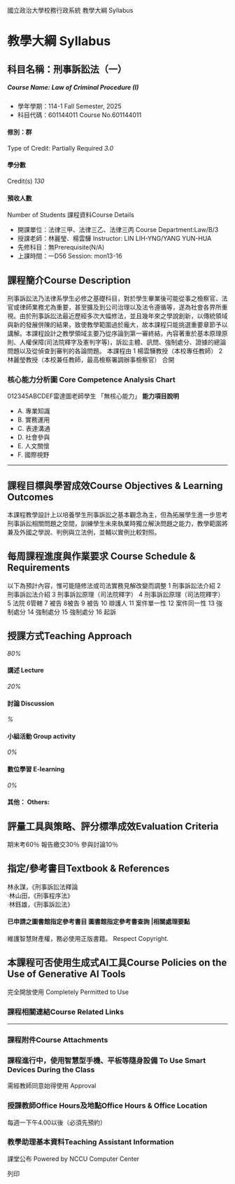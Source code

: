 國立政治大學校務行政系統 教學大綱 Syllabus
# 教學大綱 Syllabus
##  科目名稱：刑事訴訟法（一）
#####  Course Name: Law of Criminal Procedure (I)
  * 學年學期：114-1 Fall Semester, 2025 
  * 科目代碼：601144011 Course No.601144011


#### 修別：群
Type of Credit: Partially Required 
_3.0_
#### 學分數
Credit(s)
_130_
#### 預收人數
Number of Students
課程資料Course Details
  * 開課單位：法律三甲、法律三乙、法律三丙 Course Department:Law/B/3 
  * 授課老師：林麗瑩、楊雲驊 Instructor: LIN LIH-YNG/YANG YUN-HUA 
  * 先修科目：無Prerequisite(N/A)
  * 上課時間：一D56 Session: mon13-16


##  課程簡介Course Description
刑事訴訟法乃法律系學生必修之基礎科目，對於學生畢業後可能從事之檢察官、法官或律師業務尤為重要，甚至擴及到公司治理以及法令遵循等，遂為社會各界所重視。由於刑事訴訟法最近歷經多次大幅修法，並且幾年來之學說創新，以傳統領域與新的發展併陳的結果，致使教學範圍過於龐大，故本課程只能挑選重要章節予以講解。本課程設計之教學領域主要乃從序論到第一審終結，內容著重於基本原理原則、人權保障(司法院釋字及憲判字等)，訴訟主體、訊問、強制處分、證據的總論問題以及從偵查到審判的各論問題。 
本課程由
1 楊雲驊教授（本校專任教師）
2 林麗瑩教授（本校兼任教師，最高檢察署調辦事檢察官）
合開
###  核心能力分析圖 Core Competence Analysis Chart
012345ABCDEF雷達圖老師學生
「無核心能力」 
**能力項目說明**
  * A. 專業知識
  * B. 實務運用
  * C. 表達溝通
  * D. 社會參與
  * E. 人文關懷
  * F. 國際視野


* * *
##  課程目標與學習成效Course Objectives & Learning Outcomes 
本課程教學設計上以培養學生刑事訴訟之基本觀念為主，但為拓展學生進一步思考刑事訴訟相關問題之空間，訓練學生未來執業時獨立解決問題之能力，教學範圍將兼及外國之學說、判例與立法例，並輔以實例比較對照。 
##  每周課程進度與作業要求 Course Schedule & Requirements
以下為預計內容，惟可能隨修法或司法實務見解改變而調整
1 刑事訴訟法介紹
2 刑事訴訟法介紹
3 刑事訴訟原理（司法院釋字）
4 刑事訴訟原理（司法院釋字）
5 法院
6管轄
7 被告
8被告
9 被告
10 辯護人
11 案件單一性
12 案件同一性
13 強制處分
14 強制處分
15 強制處分
16 起訴
##  授課方式Teaching Approach
_80%_
####  講述 Lecture
_20%_
####  討論 Discussion
_%_
####  小組活動 Group activity
_0%_
####  數位學習 E-learning
_0%_
####  其他： Others:
##  評量工具與策略、評分標準成效Evaluation Criteria
期末考60％
報告繳交30％
參與討論10％
##  指定/參考書目Textbook & References
林永謀，《刑事訴訟法釋論  
‧林山田，《刑事程序法》  
‧林鈺雄，《刑事訴訟法》
####  已申請之圖書館指定參考書目  圖書館指定參考書查詢 |相關處理要點
維護智慧財產權，務必使用正版書籍。 Respect Copyright.
##  本課程可否使用生成式AI工具Course Policies on the Use of Generative AI Tools
完全開放使用 Completely Permitted to Use
###  課程相關連結Course Related Links
* * *
###  課程附件Course Attachments
###  課程進行中，使用智慧型手機、平板等隨身設備 To Use Smart Devices During the Class
需經教師同意始得使用  Approval
###  授課教師Office Hours及地點Office Hours & Office Location
每週一下午4.00以後（必須先預約）
###  教學助理基本資料Teaching Assistant Information
課堂公布
Powered by NCCU Computer Center
  
列印
